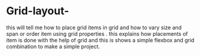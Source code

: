 # Grid-layout-
this will tell me how to place grid items in grid and how to vary size and span or order item using grid properties . 
this explains how placements of item is done with the help of grid and this is shows a simple flexbox and grid combination to make a simple project.
